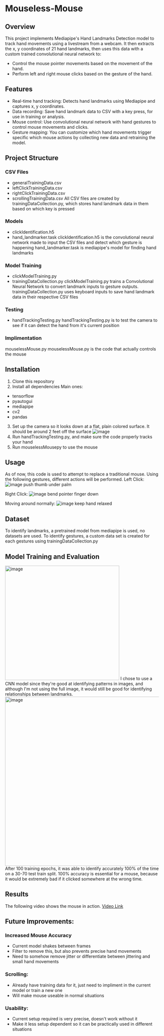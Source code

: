 # Mouseless-Mouse

## Overview
This project implements Mediapipe's Hand Landmarks Detection model to track hand movements using a livestream from a webcam. It then extracts the x, y coordinates of 21 hand landmarks, then uses this data with a custom trained convolutional neural network to:

- Control the mouse pointer movements based on the movement of the hand.
- Perform left and right mouse clicks based on the gesture of the hand.

## Features
- Real-time hand tracking: Detects hand landmarks using Mediapipe and captures x, y coordinates.
- Data recording: Save hand landmark data to CSV with a key press, for use in training or analysis.
- Mouse control: Use convolutional neural network with hand gestures to control mouse movements and clicks.
- Gesture mapping: You can customize which hand movements trigger specific which mouse actions by collecting new data and retraining the model.

## Project Structure
### CSV Files
- generalTrainingData.csv
- leftClickTrainingData.csv
- rightClickTrainingData.csv
- scrollingTrainingData.csv
All CSV files are created by trainingDataCollection.py, which stores hand landmark data in them based on which key is pressed

### Models
- clickIdentification.h5
- hand_landmarker.task
clickIdentification.h5 is the convolutional neural network made to input the CSV files and detect which gesture is happening
hand_landmarker.task is mediapipe's model for finding hand landmarks

### Model Training
- clickModelTraining.py
- trainingDataCollection.py
clickModelTraining.py trains a Convolutional Neural Network to convert landmark inputs to gesture outputs.
trainingDataCollection.py uses keyboard inputs to save hand landmark data in their respective CSV files

### Testing
- handTrackingTesting.py
handTrackingTesting.py is to test the camera to see if it can detect the hand from it's current position

### Implimentation
mouselessMouse.py
mouselessMouse.py is the code that actually controls the mouse

## Installation
1. Clone this repository
2. Install all dependencies
Main ones:
 - tensorflow
 - pyautogui
 - mediapipe
 - cv2
 - pandas
3. Set up the camera so it looks down at a flat, plain colored surface. It should be around 2 feet off the surface
![image](https://github.com/user-attachments/assets/7a3efed7-a2e7-4d0d-ad2a-49ec508a7eff)
4. Run handTrackingTesting.py, and make sure the code properly tracks your hand
5. Run mouselessMousepy to use the mouse

## Usage
As of now, this code is used to attempt to replace a traditional mouse. Using the following gestures, different actions will be performed.
Left Click:
![image](https://github.com/user-attachments/assets/5511ffee-96b0-416f-9bce-295de2ad6e04)
push thumb under palm

Right Click:
![image](https://github.com/user-attachments/assets/56782e64-c683-4f09-b4a5-086ce580a483)
bend pointer finger down

Moving around normally:
![image](https://github.com/user-attachments/assets/cf3481e5-da3a-4a6c-9374-de8aedf182ff)
keep hand relaxed

## Dataset
To identify landmarks, a pretrained model from mediapipe is used, no datasets are used.
To identify gestures, a custom data set is created for each gestures using trainingDataCollection.py

## Model Training and Evaluation
<img width="374" alt="image" src="https://github.com/user-attachments/assets/5db523e6-c0aa-4c6e-9c2f-fbc938391ed8">
I chose to use a CNN model since they're good at identifying patterns in images, and although I'm not using the full image, it would still be good for identifying relationships between landmarks.
<img width="553" alt="image" src="https://github.com/user-attachments/assets/cd0ebbc4-fb0f-4965-87f8-8bc8abbc2a7c">
After 100 training epochs, it was able to identify accurately 100% of the time on a 30-70 test train split. 100% accuracy is essential for a mouse, because it would be extremely bad if it clicked somewhere at the wrong time.

## Results
The following video shows the mouse in action.
[Video Link](https://www.youtube.com/watch?v=o9eTms-SIuE)

## Future Improvements:
### Increased Mouse Accuracy
 - Current model shakes between frames
 - Filter to remove this, but also prevents precise hand movements
 - Need to somehow remove jitter or differentiate between jittering and small hand movements
### Scrolling:
 - Already have training data for it, just need to impliment in the current model or train a new one
 - Will make mouse useable in normal situations
### Usability:
 - Current setup required is very precise, doesn't work without it
 - Make it less setup dependent so it can be practically used in different situations
